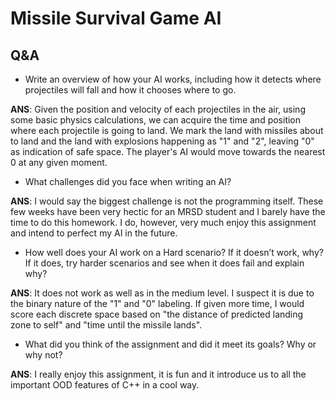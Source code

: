 # Missile Survival Game AI

## Q&A
- Write an overview of how your AI works, including how it detects where projectiles will fall and how it chooses where to go.

**ANS**: Given the position and velocity of each projectiles in the air, using some basic physics calculations, we can acquire the time and position where each projectile is going to land. We mark the land with missiles about to land and the land with explosions happening as "1" and "2", leaving "0" as indication of safe space. The player's AI would move towards the nearest 0 at any given moment.

- What challenges did you face when writing an AI?

**ANS**: I would say the biggest challenge is not the programming itself. These few weeks have been very hectic for an MRSD student and I barely have the time to do this homework. I do, however, very much enjoy this assignment and intend to perfect my AI in the future.

- How well does your AI work on a Hard scenario? If it doesn’t work, why? If it does, try harder scenarios and see when it does fail and explain why?

**ANS**: It does not work as well as in the medium level. I suspect it is due to the binary nature of the "1" and "0" labeling. If given more time, I would score each discrete space based on "the distance of predicted landing zone to self" and "time until the missile lands".

- What did you think of the assignment and did it meet its goals? Why or why not?

**ANS**: I really enjoy this assignment, it is fun and it introduce us to all the important OOD features of C++ in a cool way.
